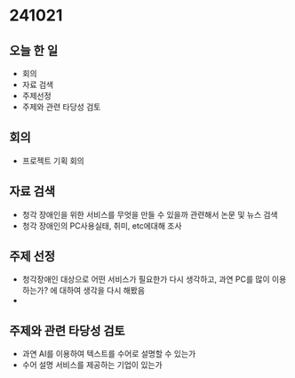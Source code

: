 # 241021
## 오늘 한 일
- 회의
- 자료 검색
- 주제선정
- 주제와 관련 타당성 검토


## 회의
- 프로젝트 기획 회의

## 자료 검색
- 청각 장애인을 위한 서비스를 무엇을 만들 수 있을까 관련해서 논문 및 뉴스 검색
- 청각 장애인의 PC사용실태, 취미, etc에대해 조사
## 주제 선정
- 청각장애인 대상으로 어떤 서비스가 필요한가 다시 생각하고, 과연 PC를 많이 이용하는가? 에 대하여 생각을 다시 해봤음
- 
## 주제와 관련 타당성 검토
- 과연 AI를 이용하여 텍스트를 수어로 설명할 수 있는가
- 수어 설명 서비스를 제공하는 기업이 있는가
